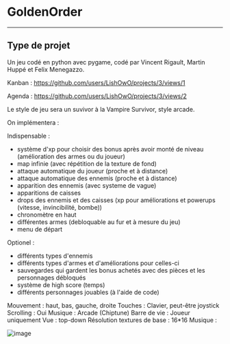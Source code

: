 # GoldenOrder
___
## Type de projet

Un jeu codé en python avec pygame, codé par Vincent Rigault, Martin Huppé et Felix Menegazzo.

Kanban : https://github.com/users/LishOwO/projects/3/views/1

Agenda : https://github.com/users/LishOwO/projects/3/views/2

Le style de jeu sera un suvivor à la Vampire Survivor, style arcade.

On implémentera :

Indispensable :
- système d'xp pour choisir des bonus après avoir monté de niveau (amélioration des armes ou du joueur)
- map infinie (avec répétition de la texture de fond)
- attaque automatique du joueur (proche et à distance)
- attaque automatique des ennemis (proche et à distance)
- apparition des ennemis (avec systeme de vague)
- apparitions de caisses
- drops des ennemis et des caisses (xp pour améliorations et powerups (vitesse, invincibilité, bombe))
- chronomètre en haut
- différentes armes (debloquable au fur et à mesure du jeu)
- menu de départ

Optionel :
- différents types d'ennemis
- différents types d'armes et d'améliorations pour celles-ci
- sauvegardes qui gardent les bonus achetés avec des pièces et les personnages débloqués
- système de high score (temps)
- différents personnages jouables (à l'aide de code)

Mouvement : haut, bas, gauche, droite
Touches : Clavier, peut-être joystick
Scrolling : Oui
Musique : Arcade (Chiptune)
Barre de vie : Joueur uniquement
Vue : top-down
Résolution textures de base : 16*16
Musique : 


![image](https://github.com/user-attachments/assets/a29acfc3-06bc-400c-943d-e5b4e08403f3)
